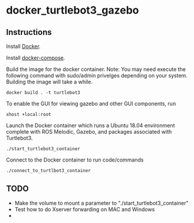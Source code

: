 # docker_turtlebot3_gazebo

## Instructions

Install [Docker](https://docs.docker.com/engine/install/).

Install [docker-compose](https://docs.docker.com/compose/install/).

Build the image for the docker container. Note: You may need execute the following command with sudo/admin privelges depending on your system. Building the image will take a while.
```
docker build . -t turtlebot3
```

To enable the GUI for viewing gazebo and other GUI components, run
```
xhost +local:root
```

Launch the Docker container which runs a Ubuntu 18.04 environment complete with ROS Melodic, Gazebo, and packages associated with Turtlebot3.
```
./start_turtlebot3_container
```

Connect to the Docker container to run code/commands
```
./connect_to_turtlbot3_container
```

## TODO
- Make the volume to mount a parameter to "./start_turtlebot3_container"
- Test how to do Xserver forwarding on MAC and  Windows
- 
